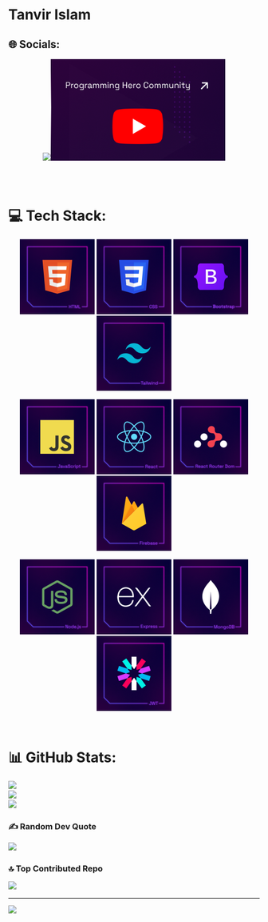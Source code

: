 
# Tanvir Islam

## 🌐 Socials:
***<p align="center"> [<img width="350" src="[https://ibb.co/F6Kcqgw]">](https://www.facebook.com/groups)[<img  width="350" src="https://raw.githubusercontent.com/ProgrammingHero1/ProgrammingHero1/main/image/community-yt.png">](https://www.youtube.com/@ProgrammingHeroCommunity) </p>***

<br/>
<br/>

# 💻 Tech Stack:
<p align="center">
<img height="150" src="https://raw.githubusercontent.com/ProgrammingHero1/ProgrammingHero1/main/image/HTML.png"/>
<img height="150" src="https://raw.githubusercontent.com/ProgrammingHero1/ProgrammingHero1/main/image/CSS.png"/>
<img height="150" src="https://raw.githubusercontent.com/ProgrammingHero1/ProgrammingHero1/main/image/Bootstrap.png"/>
<img height="150" src="https://raw.githubusercontent.com/ProgrammingHero1/ProgrammingHero1/main/image/Tailwind.png"/>
</p>
<p align="center">
<img height="150" src="https://raw.githubusercontent.com/ProgrammingHero1/ProgrammingHero1/main/image/JavaScript.png"/>
<img height="150" src="https://raw.githubusercontent.com/ProgrammingHero1/ProgrammingHero1/main/image/React.png"/>
<img height="150" src="https://raw.githubusercontent.com/ProgrammingHero1/ProgrammingHero1/main/image/ReactRouterDom.png"/>
<img height="150" src="https://raw.githubusercontent.com/ProgrammingHero1/ProgrammingHero1/main/image/Firebase.png"/>
</p>
<p align="center">
<img height="150" src="https://raw.githubusercontent.com/ProgrammingHero1/ProgrammingHero1/main/image/Nodejs.png"/>
<img height="150" src="https://raw.githubusercontent.com/ProgrammingHero1/ProgrammingHero1/main/image/Express.png"/>
<img height="150" src="https://raw.githubusercontent.com/ProgrammingHero1/ProgrammingHero1/main/image/MongoDB.png"/>
<img height="150" src="https://raw.githubusercontent.com/ProgrammingHero1/ProgrammingHero1/main/image/JWT.png"/>
</p>

<br />

# 📊 GitHub Stats:
![](https://github-readme-stats.vercel.app/api?username=hacker1971&theme=react&hide_border=false&include_all_commits=true&count_private=true)<br/>
![](https://github-readme-streak-stats.herokuapp.com/?user=hacker1971&theme=react&hide_border=false)<br/>
![](https://github-readme-stats.vercel.app/api/top-langs/?username=hacker1971&theme=react&hide_border=false&include_all_commits=true&count_private=true&layout=compact)

### ✍️ Random Dev Quote
![](https://quotes-github-readme.vercel.app/api?type=horizontal&theme=tokyonight)

### 🔝 Top Contributed Repo
![](https://github-contributor-stats.vercel.app/api?username=hacker1971&limit=5&theme=radical&combine_all_yearly_contributions=true)

---
[![](https://visitcount.itsvg.in/api?id=hacker1971&label=Profile%20Views&icon=2&pretty=true)](https://visitcount.itsvg.in)

<!-- Proudly created with GPRM ( https://gprm.itsvg.in ) -->
